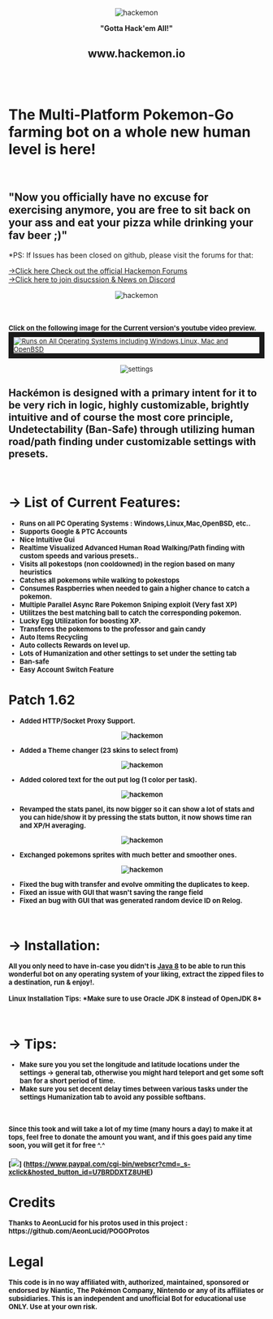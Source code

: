 ﻿
 
<p align="center"><img src="http://puu.sh/qlIQC/7b9adb7a67.png" alt="hackemon"></p>

<p align="center"><b>"Gotta Hack'em All!"</b></p>
<p align="center"><h2 align="center">www.hackemon.io</h2></p>

<br><br> <h1><b>The Multi-Platform Pokemon-Go farming bot on a whole new human level is here! </b></h1><br><h2><b>"Now</b> you officially have no excuse for exercising anymore, you are free to sit back on your ass and eat your pizza while drinking your fav beer ;)"</h2>
 
 *PS: If Issues has been closed on github, please visit the forums for that:
 
 [→Click here Check out the official Hackemon Forums](http://www.hackemon.io)
 <br>
 [→Click here to join disucssion & News on Discord](https://discord.gg/mMhuG6q)
 <p align="center"><img src="http://puu.sh/qLnfp/4ae47dd03f.jpg" alt="hackemon"></p>
 <br><br><font size=2px><b>Click on the following image for the Current version's youtube video preview.</b><font>
<a href="https://www.youtube.com/watch?v=sliGm7nb0Ic&feature=youtu.be" target="_blank"><img src="http://puu.sh/qz8W8/349e3b4816.jpg" 
alt="Runs on All Operating Systems including Windows,Linux, Mac and OpenBSD"  border="10" /></a>

<p align="center"><img src="http://puu.sh/qH7Rm/08d37b48f6.png" alt="settings"></p>


<h2><b>Hackémon</b> is designed with a primary intent for it to be very rich in logic, highly customizable, brightly intuitive and of course the most core principle, Undetectability (Ban-Safe) through utilizing human road/path finding under customizable settings with presets.</h2>
<br>
<b><h1>→ List of Current Features:</h1></b>
<b>
<ul>
<li>Runs on all PC Operating Systems : Windows,Linux,Mac,OpenBSD, etc.. </li>
  <li> Supports Google & PTC Accounts</li>
               <li> Nice Intuitive Gui </li>
                <li> <b> Realtime Visualized Advanced Human Road Walking/Path finding with custom speeds and various presets.<b>.</li>
                 <li> Visits all pokestops (non cooldowned) in the region based on many heuristics</li>
                <li> Catches all pokemons while walking to pokestops</li>
                <li> Consumes Raspberries when needed to gain a higher chance to catch a pokemon.</li>
                <li> <b>Multiple Parallel Async Rare Pokemon Sniping exploit (Very fast XP)</b></li>
                <li> Utilitzes the best matching ball to catch the corresponding pokemon.</li>
                <li> Lucky Egg Utilization for boosting XP.</li>
                <li> Transferes the pokemons to the professor and gain candy</li>
                <li>Auto Items Recycling </li>         
                <li> Auto collects Rewards on level up.</li>
                <li> Lots of Humanization and other settings to set under the setting tab</li>
                <li> Ban-safe</li>
                <li> Easy Account Switch Feature</li>
</ul>
</b>

 <h1>Patch 1.62 </h1> 

<ul>
  <li><b>Added HTTP/Socket Proxy Support.</b></li>
   <p align="center"><img src="http://puu.sh/qOgnC/9d2c8f1a35.png" alt="hackemon"></p>
  
  <li><b>Added a Theme changer (23 skins to select from)</b></li>
  <p align="center"><img src="http://puu.sh/qOfYu/ed2f7671d4.png" alt="hackemon"></p>
  <li><b>Added colored text for the out put log (1 color per task).</b></li>
  <p align="center"><img src="http://puu.sh/qOdUf/df556e2db0.png" alt="hackemon"></p>
  
  <li><b>Revamped the stats panel, its now bigger so it can show a lot of stats and you can hide/show it by pressing the stats button, it now shows time ran and XP/H averaging.</b></li>
  <p align="center"><img src="http://puu.sh/qOgfA/4f9bc5a15f.jpg" alt="hackemon"></p>
   
  <li><b>Exchanged pokemons sprites with much better and smoother ones.</b></li>
  <p align="center"><img src="http://puu.sh/qOfpT/df8550884a.png" alt="hackemon"></p>
  
  <li><b>Fixed the bug with transfer and evolve ommiting the duplicates to keep.</b></li>
  <li><b>Fixed an issue with GUI that wasn't saving the range field</b></li>
  <li><b>Fixed an bug with GUI that was generated random device ID on Relog.</b></li>
 </ul>
 


<br>
<b><h1>→ Installation:</h1></b>
<p>
All you only need to have in-case you didn't is <b><a href="http://www.oracle.com/technetwork/java/javase/downloads/jdk8-downloads-2133151.html">Java 8</a></b> to be able to run this wonderful bot on any operating system of your liking, extract the
zipped files to a destination, run & enjoy!.
<br><br>
  <b>  Linux Installation Tips:</b>
*Make sure to use Oracle JDK 8 instead of OpenJDK 8*
    
</p>

<br>
<b><h1>→ Tips:</h1></b>
<ul>
<li>Make sure you you set the longitude and latitude locations under the settings -> general tab, otherwise you might hard teleport and get some soft ban for a short period of time.</li>
<li>Make sure you set decent delay times between various tasks under the settings Humanization tab to avoid any possible softbans.</li>

</ul>
<br>
<p><h4>Since this took and will take a lot of my time (many hours a day) to make it at tops, feel free to donate the amount you want, and if this goes paid any time soon, you will get it for free ^.^</h4></p>

[![](https://www.paypalobjects.com/en_US/i/btn/btn_donateCC_LG.gif)]
(https://www.paypal.com/cgi-bin/webscr?cmd=_s-xclick&hosted_button_id=U7BRDDXTZ8UHE)

<h1>Credits</h1>
Thanks to AeonLucid for his protos used in this project : https://github.com/AeonLucid/POGOProtos
<h1>Legal</h1>
This code is in no way affiliated with, authorized, maintained, sponsored or endorsed by Niantic, The Pokémon Company, Nintendo or any of its affiliates or subsidiaries. This is an independent and unofficial Bot for educational use ONLY. Use at your own risk.

	
